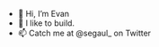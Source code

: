 - 👋 Hi, I’m Evan
- 👀 I like to build.
- 📫 Catch me at @segaul_ on Twitter

<!---
segaul/segaul is a ✨ special ✨ repository because its `README.md` (this file) appears on your GitHub profile.
You can click the Preview link to take a look at your changes.
--->
